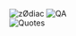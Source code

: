 ![zØdiac](https://img.shields.io/badge/zØdiac-000000?style=for-the-badge&logo=bug&logo)   ![QA](https://img.shields.io/badge/QA-Testing-F28C28?style=for-the-badge&logo=bug&logoColor=white )          
![Quotes](https://quotes-github-readme.vercel.app/api?type=horizontal&theme=dark )
